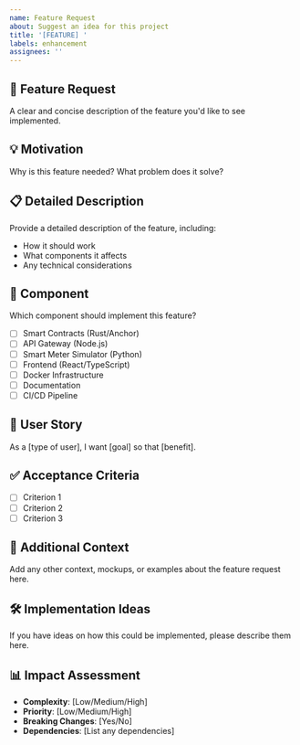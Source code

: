 ```yaml
---
name: Feature Request
about: Suggest an idea for this project
title: '[FEATURE] '
labels: enhancement
assignees: ''
---
```


## 🚀 Feature Request
A clear and concise description of the feature you'd like to see implemented.

## 💡 Motivation
Why is this feature needed? What problem does it solve?

## 📋 Detailed Description
Provide a detailed description of the feature, including:
- How it should work
- What components it affects
- Any technical considerations

## 📱 Component
Which component should implement this feature?
- [ ] Smart Contracts (Rust/Anchor)
- [ ] API Gateway (Node.js)
- [ ] Smart Meter Simulator (Python)
- [ ] Frontend (React/TypeScript)
- [ ] Docker Infrastructure
- [ ] Documentation
- [ ] CI/CD Pipeline

## 🎯 User Story
As a [type of user], I want [goal] so that [benefit].

## ✅ Acceptance Criteria
- [ ] Criterion 1
- [ ] Criterion 2
- [ ] Criterion 3

## 🔗 Additional Context
Add any other context, mockups, or examples about the feature request here.

## 🛠️ Implementation Ideas
If you have ideas on how this could be implemented, please describe them here.

## 📊 Impact Assessment
- **Complexity**: [Low/Medium/High]
- **Priority**: [Low/Medium/High]
- **Breaking Changes**: [Yes/No]
- **Dependencies**: [List any dependencies]
